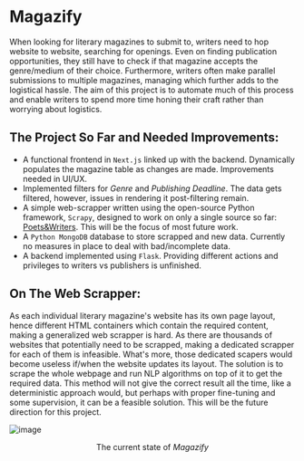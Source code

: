 # Magazify
When looking for literary magazines to submit to, writers need to hop website to website, searching for openings. Even on finding publication opportunities, they still have to check if that magazine accepts the genre/medium of their choice. Furthermore, writers often make parallel submissions to multiple magazines, managing which further adds to the logistical hassle. The aim of this project is to automate much of this process and enable writers to spend more time honing their craft rather than worrying about logistics.

## The Project So Far and Needed Improvements:
* A functional frontend in `Next.js` linked up with the backend. Dynamically populates the magazine table as changes are made. Improvements needed in UI/UX.
* Implemented filters for _Genre_ and _Publishing Deadline_. The data gets filtered, however, issues in rendering it post-filtering remain.
* A simple web-scrapper written using the open-source Python framework, `Scrapy`, designed to work on only a single source so far: [Poets&Writers](https://www.pw.org/literary_magazines). This will be the focus of most future work.
* A `Python MongoDB` database to store scrapped and new data. Currently no measures in place to deal with bad/incomplete data.
* A backend implemented using `Flask`. Providing different actions and privileges to writers vs publishers is unfinished.

## On The Web Scrapper:
As each individual literary magazine's website has its own page layout, hence different HTML containers which contain the required content, making a generalized web scrapper is hard. As there are thousands of websites that potentially need to be scrapped, making a dedicated scrapper for each of them is infeasible. What's more, those dedicated scapers would become useless if/when the website updates its layout. The solution is to scrape the whole webpage and run NLP algorithms on top of it to get the required data. This method will not give the correct result all the time, like a deterministic approach would, but perhaps with proper fine-tuning and some supervision, it can be a feasible solution. This will be the future direction for this project.

![image](https://github.com/thehthakur/Magazify/assets/106232245/a19cb7ec-7b47-4190-8f6a-c89e5fb90d38)
<p align="center">The current state of <i>Magazify</i></p>
